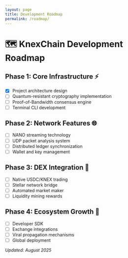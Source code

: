 ```yaml
---
layout: page
title: Development Roadmap
permalink: /roadmap/
---
```


# 🗺️ KnexChain Development Roadmap

## Phase 1: Core Infrastructure ⚡
- [x] Project architecture design
- [ ] Quantum-resistant cryptography implementation
- [ ] Proof-of-Bandwidth consensus engine
- [ ] Terminal CLI development

## Phase 2: Network Features 🌐
- [ ] NANO streaming technology
- [ ] UDP packet analysis system
- [ ] Distributed ledger synchronization
- [ ] Wallet and key management

## Phase 3: DEX Integration 🏪
- [ ] Native USDC/KNEX trading
- [ ] Stellar network bridge
- [ ] Automated market maker
- [ ] Liquidity mining rewards

## Phase 4: Ecosystem Growth 🚀
- [ ] Developer SDK
- [ ] Exchange integrations
- [ ] Viral propagation mechanisms
- [ ] Global deployment

*Updated: August 2025*
